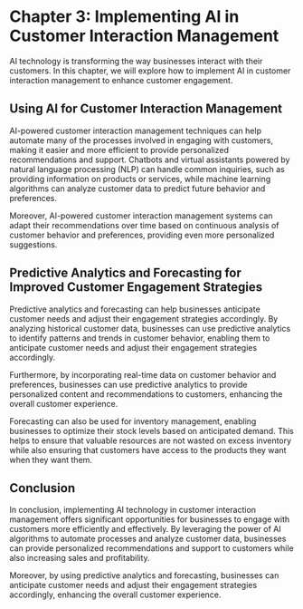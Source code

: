 Chapter 3: Implementing AI in Customer Interaction Management
=============================================================

AI technology is transforming the way businesses interact with their customers. In this chapter, we will explore how to implement AI in customer interaction management to enhance customer engagement.

Using AI for Customer Interaction Management
--------------------------------------------

AI-powered customer interaction management techniques can help automate many of the processes involved in engaging with customers, making it easier and more efficient to provide personalized recommendations and support. Chatbots and virtual assistants powered by natural language processing (NLP) can handle common inquiries, such as providing information on products or services, while machine learning algorithms can analyze customer data to predict future behavior and preferences.

Moreover, AI-powered customer interaction management systems can adapt their recommendations over time based on continuous analysis of customer behavior and preferences, providing even more personalized suggestions.

Predictive Analytics and Forecasting for Improved Customer Engagement Strategies
--------------------------------------------------------------------------------

Predictive analytics and forecasting can help businesses anticipate customer needs and adjust their engagement strategies accordingly. By analyzing historical customer data, businesses can use predictive analytics to identify patterns and trends in customer behavior, enabling them to anticipate customer needs and adjust their engagement strategies accordingly.

Furthermore, by incorporating real-time data on customer behavior and preferences, businesses can use predictive analytics to provide personalized content and recommendations to customers, enhancing the overall customer experience.

Forecasting can also be used for inventory management, enabling businesses to optimize their stock levels based on anticipated demand. This helps to ensure that valuable resources are not wasted on excess inventory while also ensuring that customers have access to the products they want when they want them.

Conclusion
----------

In conclusion, implementing AI technology in customer interaction management offers significant opportunities for businesses to engage with customers more efficiently and effectively. By leveraging the power of AI algorithms to automate processes and analyze customer data, businesses can provide personalized recommendations and support to customers while also increasing sales and profitability.

Moreover, by using predictive analytics and forecasting, businesses can anticipate customer needs and adjust their engagement strategies accordingly, enhancing the overall customer experience.


